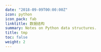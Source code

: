 ```yaml
---
date: "2018-09-09T00:00:00Z"
icon: python
icon_pack: fab
linktitle: 数据结构
summary: Notes on Python data structures.
title: tmp
toc: false
weight: 2
---
```

